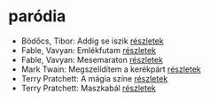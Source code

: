 # paródia

- Bödőcs, Tibor: Addig se iszik [részletek](_details/%7Bopf.creator%7D.md#id_1428)
- Fable, Vavyan: Emlékfutam [részletek](_details/%7Bopf.creator%7D.md#id_1163)
- Fable, Vavyan: Mesemaraton [részletek](_details/%7Bopf.creator%7D.md#id_1151)
- Mark Twain: Megszelídítem a kerékpárt [részletek](_details/%7Bopf.creator%7D.md#id_936)
- Terry Pratchett: A mágia színe [részletek](_details/%7Bopf.creator%7D.md#id_696)
- Terry Pratchett: Maszkabál [részletek](_details/%7Bopf.creator%7D.md#id_692)